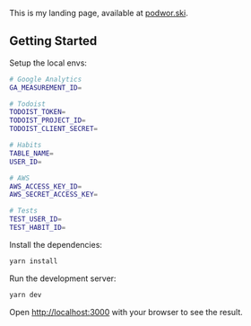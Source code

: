 This is my landing page, available at [podwor.ski](https://www.podwor.ski). 

## Getting Started

Setup the local envs:
```bash
# Google Analytics
GA_MEASUREMENT_ID=

# Todoist
TODOIST_TOKEN=
TODOIST_PROJECT_ID=
TODOIST_CLIENT_SECRET=

# Habits
TABLE_NAME=
USER_ID=

# AWS
AWS_ACCESS_KEY_ID=
AWS_SECRET_ACCESS_KEY=

# Tests
TEST_USER_ID=
TEST_HABIT_ID=
```

Install the dependencies:

```bash
yarn install
```

Run the development server:

```bash
yarn dev
```

Open [http://localhost:3000](http://localhost:3000) with your browser to see the result.